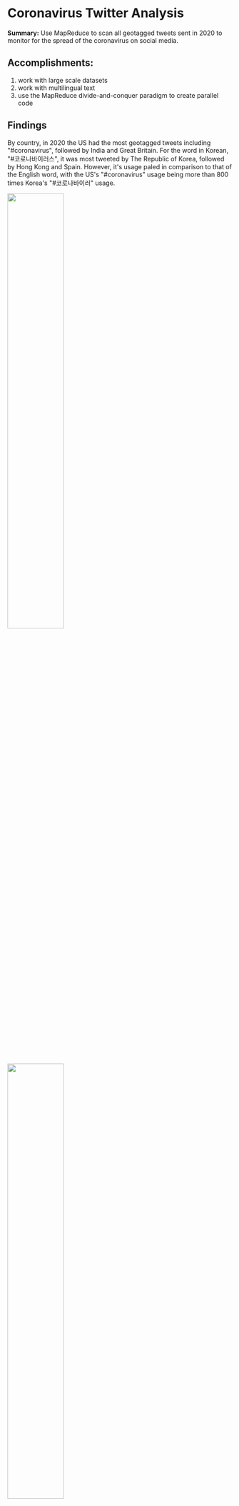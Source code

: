 # Coronavirus Twitter Analysis

**Summary:** Use MapReduce to scan all geotagged tweets sent in 2020 to monitor for the spread of the coronavirus on social media.

## Accomplishments:
1. work with large scale datasets
1. work with multilingual text
1. use the MapReduce divide-and-conquer paradigm to create parallel code

## Findings
By country, in 2020 the US had the most geotagged tweets including "#coronavirus", 
followed by India and Great Britain.
For the word in Korean, "#코로나바이러스", it was most tweeted by The Republic of Korea,
followed by Hong Kong and Spain. However, it's usage paled in comparison to that of the
English word, with the US's "#coronavirus" usage being more than 800 times Korea's 
"#코로나바이러" usage.

<img src=plots/country_#coronavirus_barchart.png width=50% />

<img src=plots/country_#코로나바이러스_barchart.png width=50% />

For language, in 2020 English (en) and Spanish (es) were the top two most frequent 
languages to contain "#coronavirus". Undetermined (und) languages were third.
In Korean, "#코로나바이러스" was most tweeted in Korean (ko), with English (en) 
coming in second and Undetermined (und) languages again being third.

<img src=plots/language_#coronavirus_barchart.png width=50% />

<img src=plots/language_#코로나바이러스_barchart.png width=50% />

## Background

Approximately 500 million tweets are sent everyday.
Of those tweets, about 1% are *geotagged*.
Our big dataset contains all geotagged tweets that were sent in 2020 (1.1 billion tweets in this dataset).

The tweets for each day are stored in a zip file `geoTwitterYY-MM-DD.zip`,
and inside this zip file are 24 text files, one for each hour of the day.
Each text file contains a single tweet per line in JSON format.

We follow the [MapReduce](https://en.wikipedia.org/wiki/MapReduce) procedure to analyze these tweets.
MapReduce is a famous procedure for large scale parallel processing that is widely used in industry.
It is a 3 step procedure summarized in the following image:

<img src=mapreduce.png width=100% />

The partition step is already done (by splitting up the tweets into one file per day).
Next, we have to do the map and reduce steps.

**Runtime:**

The simplest and most common scenario is that the map procedure takes time O(n) and the reduce procedure takes time O(1).
If you have p<<n processors, then the overall runtime will be O(n/p).
This means that:
1. doubling the amount of data will cause the analysis to take twice as long;
1. doubling the number of processors will cause the analysis to take half as long;
1. if you want to add more data and keep the processing time the same, then you need to add a proportional number of processors.

1. **Mapping:**
   The `map.py` file processes a single zip file of tweets.

1. **Visualizing:** 
   The `visualize.py` file displays the output from running the `map.py` file.

1. **Reducing:**
   The `reduce.py` file merges the outputs generated by the `map.py` file so that the combined files can be visualized.
   Generate a new output file by running the command

## What was completed?

1. We can now track the usage of hashtags on both a language and country level.
   This is done by creating variables `counter_country` and `counter_lang` in `src/map.py`.
   The output of running `map.py` is now two files, one that ends in `.lang` for the lanuage dictionary,
   and one that ends in `.country` for the country dictionary.
   Most tweets contain a `place` key, which contains a dictionary with the `country_code` key.
   This is how we lookup the country that a tweet was sent from.

1. We created a shell script `run_maps.sh` to loop over each file in the dataset and run `map.py` on it in order to track results for each country.
   Since each call to `map.py` can take between minutes to hours to finish,
   we use the `nohup` command to ensure the program continues to run after you disconnect and the `&` operator to ensure that all `map.py` commands run in parallel.

1. After this `map.py` has run on all the files,
   we have a large number of files in the `outputs` folder.
   We use `reduce.py` to combine all of the `.lang` files into a single file,
   and all of the `.country` files into a different file.
   Then, we use `visualize.py` to displauy the total number of occurrences of each of the hashtags on a bar chart`.
